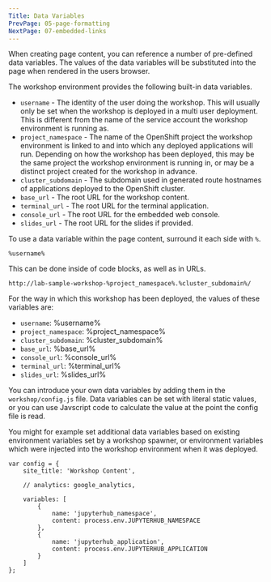 ```yaml
---
Title: Data Variables
PrevPage: 05-page-formatting
NextPage: 07-embedded-links
---
```


When creating page content, you can reference a number of pre-defined data variables. The values of the data variables will be substituted into the page when rendered in the users browser.

The workshop environment provides the following built-in data variables.

* `username` - The identity of the user doing the workshop. This will usually only be set when the workshop is deployed in a multi user deployment. This is different from the name of the service account the workshop environment is running as.
* `project_namespace` - The name of the OpenShift project the workshop environment is linked to and into which any deployed applications will run. Depending on how the workshop has been deployed, this may be the same project the workshop environment is running in, or may be a distinct project created for the workshop in advance.
* `cluster_subdomain` - The subdomain used in generated route hostnames of applications deployed to the OpenShift cluster.
* `base_url` - The root URL for the workshop content.
* `terminal_url` - The root URL for the terminal application.
* `console_url` - The root URL for the embedded web console.
* `slides_url` - The root URL for the slides if provided.

To use a data variable within the page content, surround it each side with `%`.

<pre><code>&percnt;username&percnt;</code></pre>

This can be done inside of code blocks, as well as in URLs.

<pre><code>http://lab-sample-workshop-&percnt;project_namespace&percnt;.&percnt;cluster_subdomain&percnt;/</code></pre>

For the way in which this workshop has been deployed, the values of these variables are:

* `username`: %username%
* `project_namespace`: %project_namespace%
* `cluster_subdomain`: %cluster_subdomain%
* `base_url`: %base_url%
* `console_url`: %console_url%
* `terminal_url`: %terminal_url%
* `slides_url`: %slides_url%

You can introduce your own data variables by adding them in the `workshop/config.js` file. Data variables can be set with literal static values, or you can use Javscript code to calculate the value at the point the config file is read.

You might for example set additional data variables based on existing environment variables set by a workshop spawner, or environment variables which were injected into the workshop environment when it was deployed.

```
var config = {
    site_title: 'Workshop Content',

    // analytics: google_analytics,

    variables: [
        {
            name: 'jupyterhub_namespace',
            content: process.env.JUPYTERHUB_NAMESPACE
        },
        {
            name: 'jupyterhub_application',
            content: process.env.JUPYTERHUB_APPLICATION
        }
    ]
};
```

